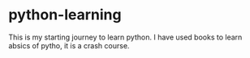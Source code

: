 # python-learning
This is my starting journey to learn python.
I have used books to learn absics of pytho, it is a crash course.
